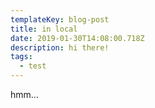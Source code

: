 ```yaml
---
templateKey: blog-post
title: in local
date: 2019-01-30T14:08:00.718Z
description: hi there!
tags:
  - test
---
```

hmm...

